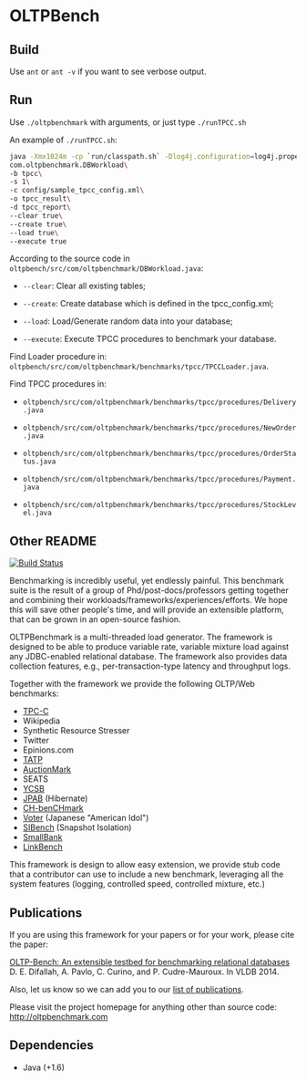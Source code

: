 # OLTPBench

## Build

Use `ant` or `ant -v` if you want to see verbose output.

## Run

Use `./oltpbenchmark` with arguments, or just type `./runTPCC.sh`

An example of `./runTPCC.sh`:

```bash
java -Xmx1024m -cp `run/classpath.sh` -Dlog4j.configuration=log4j.properties\ 
com.oltpbenchmark.DBWorkload\
-b tpcc\
-s 1\
-c config/sample_tpcc_config.xml\
-o tpcc_result\
-d tpcc_report\
--clear true\
--create true\
--load true\
--execute true
```

According to the source code in `oltpbench/src/com/oltpbenchmark/DBWorkload.java`:

* `--clear`: Clear all existing tables;

* `--create`: Create database which is defined in the tpcc_config.xml;

* `--load`: Load/Generate random data into your database;

* `--execute`: Execute TPCC procedures to benchmark your database.

Find Loader procedure in: `oltpbench/src/com/oltpbenchmark/benchmarks/tpcc/TPCCLoader.java`.

Find TPCC procedures in:

* `oltpbench/src/com/oltpbenchmark/benchmarks/tpcc/procedures/Delivery.java`

* `oltpbench/src/com/oltpbenchmark/benchmarks/tpcc/procedures/NewOrder.java`

* `oltpbench/src/com/oltpbenchmark/benchmarks/tpcc/procedures/OrderStatus.java`

* `oltpbench/src/com/oltpbenchmark/benchmarks/tpcc/procedures/Payment.java`

* `oltpbench/src/com/oltpbenchmark/benchmarks/tpcc/procedures/StockLevel.java`

## Other README

[![Build Status](https://travis-ci.org/oltpbenchmark/oltpbench.png)](https://travis-ci.org/oltpbenchmark/oltpbench)

Benchmarking is incredibly useful, yet endlessly painful. This benchmark suite is the result of a group of
Phd/post-docs/professors getting together and combining their workloads/frameworks/experiences/efforts. We hope this
will save other people's time, and will provide an extensible platform, that can be grown in an open-source fashion. 

OLTPBenchmark is a multi-threaded load generator. The framework is designed to be able to produce variable rate,
variable mixture load against any JDBC-enabled relational database. The framework also provides data collection
features, e.g., per-transaction-type latency and throughput logs.

Together with the framework we provide the following OLTP/Web benchmarks:
  * [TPC-C](http://www.tpc.org/tpcc/)
  * Wikipedia
  * Synthetic Resource Stresser 
  * Twitter
  * Epinions.com
  * [TATP](http://tatpbenchmark.sourceforge.net/)
  * [AuctionMark](http://hstore.cs.brown.edu/projects/auctionmark/)
  * SEATS
  * [YCSB](https://github.com/brianfrankcooper/YCSB)
  * [JPAB](http://www.jpab.org) (Hibernate)
  * [CH-benCHmark](http://www-db.in.tum.de/research/projects/CHbenCHmark/?lang=en)
  * [Voter](https://github.com/VoltDB/voltdb/tree/master/examples/voter) (Japanese "American Idol")
  * [SIBench](http://sydney.edu.au/engineering/it/~fekete/teaching/serializableSI-Fekete.pdf) (Snapshot Isolation)
  * [SmallBank](http://ses.library.usyd.edu.au/bitstream/2123/5353/1/michael-cahill-2009-thesis.pdf)
  * [LinkBench](http://people.cs.uchicago.edu/~tga/pubs/sigmod-linkbench-2013.pdf)

This framework is design to allow easy extension, we provide stub code that a contributor can use to include a new
benchmark, leveraging all the system features (logging, controlled speed, controlled mixture, etc.)

## Publications

If you are using this framework for your papers or for your work, please cite the paper:

[OLTP-Bench: An extensible testbed for benchmarking relational databases](http://www.vldb.org/pvldb/vol7/p277-difallah.pdf) D. E. Difallah, A. Pavlo, C. Curino, and P. Cudre-Mauroux. In VLDB 2014.

Also, let us know so we can add you to our [list of publications](http://oltpbenchmark.com/wiki/index.php?title=Publications_Using_OLTPBenchmark).

Please visit the project homepage for anything other than source code: <http://oltpbenchmark.com>

## Dependencies

+ Java (+1.6)
